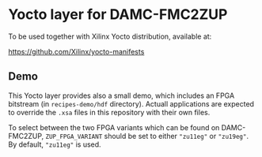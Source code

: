 # Yocto layer for DAMC-FMC2ZUP

To be used together with Xilinx Yocto distribution, available at:

https://github.com/Xilinx/yocto-manifests


## Demo

This Yocto layer provides also a small demo, which includes an FPGA
bitstream (in `recipes-demo/hdf` directory). Actuall applications are expected
to override the `.xsa` files in this repository with their own files.

To select between the two FPGA variants which can be found on DAMC-FMC2ZUP,
`ZUP_FPGA_VARIANT` should be set to either `"zu11eg"` or `"zu19eg"`. By
default, `"zu11eg"` is used.


